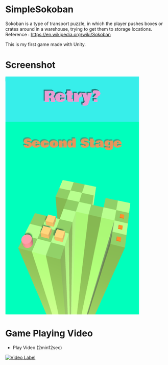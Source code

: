 # SimpleSokoban
Sokoban is a type of transport puzzle, in which the player pushes boxes or crates around in a warehouse, trying to get them to storage locations.  
Reference : https://en.wikipedia.org/wiki/Sokoban  
  
This is my first game made with Unity.

# Screenshot
![Screenshot](https://github.com/oneofthezombies/SimpleSokoban/blob/master/Images/simple_sokoban.png)

# Game Playing Video
- Play Video (2min12sec)  

[![Video Label](http://img.youtube.com/vi/w51AOdcAFq8/0.jpg)](https://youtu.be/w51AOdcAFq8)
